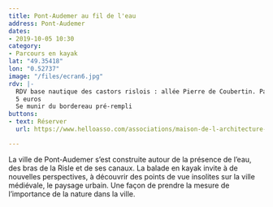 ```yaml
---
title: Pont-Audemer au fil de l'eau
address: Pont-Audemer
dates:
- 2019-10-05 10:30
category:
- Parcours en kayak
lat: "49.35418"
lon: "0.52737"
image: "/files/ecran6.jpg"
rdv: |-
  RDV base nautique des castors rislois : allée Pierre de Coubertin. Parcours encadré, à partir de 14 ans.
  5 euros
  Se munir du bordereau pré-rempli
buttons:
- text: Réserver
  url: https://www.helloasso.com/associations/maison-de-l-architecture-de-normandie-le-forum/evenements/pont-audemer-au-fil-de-l-eau-2-2

---
```

La ville de Pont-Audemer s’est construite autour de la présence de l’eau, des bras de la Risle et de ses canaux. La balade en kayak invite à de nouvelles perspectives, à découvrir des points de vue insolites sur la ville médiévale, le paysage urbain. Une façon de prendre la mesure de l’importance de la nature dans la ville.